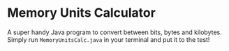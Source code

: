 # Memory Units Calculator

A super handy Java program to convert between bits, bytes and kilobytes. Simply run `MemoryUnitsCalc.java` in your terminal and put it to the test!
